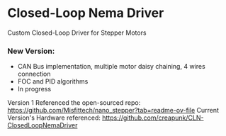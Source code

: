 # Closed-Loop Nema Driver
 Custom Closed-Loop Driver for Stepper Motors

### New Version:
- CAN Bus implementation, multiple motor daisy chaining, 4 wires connection
- FOC and PID algorithms
- In progress

Version 1 Referenced the open-sourced repo: https://github.com/Misfittech/nano_stepper?tab=readme-ov-file 
Current Version's Hardware referenced: https://github.com/creapunk/CLN-ClosedLoopNemaDriver
